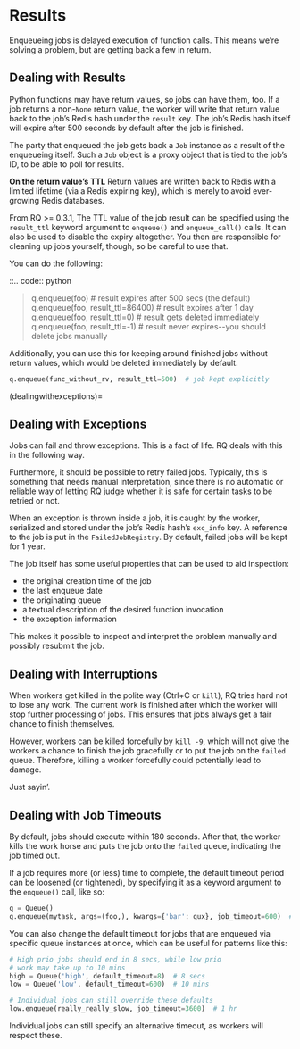 # Results

Enqueueing jobs is delayed execution of function calls. This means we’re
solving a problem, but are getting back a few in return.

## Dealing with Results

Python functions may have return values, so jobs can have them, too. If
a job returns a non-`None` return value, the worker will write that
return value back to the job’s Redis hash under the `result` key. The
job’s Redis hash itself will expire after 500 seconds by default after
the job is finished.

The party that enqueued the job gets back a `Job` instance as a result
of the enqueueing itself. Such a `Job` object is a proxy object that
is tied to the job’s ID, to be able to poll for results.

**On the return value’s TTL** Return values are written back to Redis
with a limited lifetime (via a Redis expiring key), which is merely to
avoid ever-growing Redis databases.

From RQ >= 0.3.1, The TTL value of the job result can be specified using
the `result_ttl` keyword argument to `enqueue()` and
`enqueue_call()` calls. It can also be used to disable the expiry
altogether. You then are responsible for cleaning up jobs yourself,
though, so be careful to use that.

You can do the following:

\::.. code:: python

> q.enqueue(foo)  # result expires after 500 secs (the default)
> q.enqueue(foo, result_ttl=86400)  # result expires after 1 day
> q.enqueue(foo, result_ttl=0)  # result gets deleted immediately
> q.enqueue(foo, result_ttl=-1)  # result never expires--you should delete jobs manually

Additionally, you can use this for keeping around finished jobs without
return values, which would be deleted immediately by default.

```python
q.enqueue(func_without_rv, result_ttl=500)  # job kept explicitly
```

(dealingwithexceptions)=

## Dealing with Exceptions

Jobs can fail and throw exceptions. This is a fact of life. RQ deals
with this in the following way.

Furthermore, it should be possible to retry failed jobs. Typically, this
is something that needs manual interpretation, since there is no
automatic or reliable way of letting RQ judge whether it is safe for
certain tasks to be retried or not.

When an exception is thrown inside a job, it is caught by the worker,
serialized and stored under the job’s Redis hash’s `exc_info` key. A
reference to the job is put in the `FailedJobRegistry`. By default,
failed jobs will be kept for 1 year.

The job itself has some useful properties that can be used to aid
inspection:

- the original creation time of the job
- the last enqueue date
- the originating queue
- a textual description of the desired function invocation
- the exception information

This makes it possible to inspect and interpret the problem manually and
possibly resubmit the job.

## Dealing with Interruptions

When workers get killed in the polite way (Ctrl+C or `kill`), RQ tries
hard not to lose any work. The current work is finished after which the
worker will stop further processing of jobs. This ensures that jobs
always get a fair chance to finish themselves.

However, workers can be killed forcefully by `kill -9`, which will not
give the workers a chance to finish the job gracefully or to put the job
on the `failed` queue. Therefore, killing a worker forcefully could
potentially lead to damage.

Just sayin’.

## Dealing with Job Timeouts

By default, jobs should execute within 180 seconds. After that, the
worker kills the work horse and puts the job onto the `failed` queue,
indicating the job timed out.

If a job requires more (or less) time to complete, the default timeout
period can be loosened (or tightened), by specifying it as a keyword
argument to the `enqueue()` call, like so:

```python
q = Queue()
q.enqueue(mytask, args=(foo,), kwargs={'bar': qux}, job_timeout=600)  # 10 mins
```

You can also change the default timeout for jobs that are enqueued via
specific queue instances at once, which can be useful for patterns like
this:

```python
# High prio jobs should end in 8 secs, while low prio
# work may take up to 10 mins
high = Queue('high', default_timeout=8)  # 8 secs
low = Queue('low', default_timeout=600)  # 10 mins

# Individual jobs can still override these defaults
low.enqueue(really_really_slow, job_timeout=3600)  # 1 hr
```

Individual jobs can still specify an alternative timeout, as workers
will respect these.
